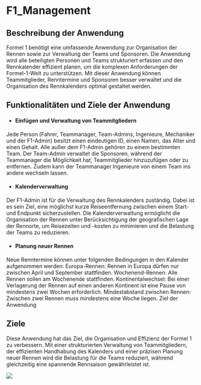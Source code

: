 # F1_Management

## Beschreibung der Anwendung

Formel 1 benötigt eine umfassende Anwendung zur Organisation der Rennen sowie zur Verwaltung der Teams und Sponsoren. Die Anwendung wird alle beteiligten Personen und Teams strukturiert erfassen und den Rennkalender effizient planen, um die komplexen Anforderungen der Formel-1-Welt zu unterstützen. Mit dieser Anwendung können Teammitglieder, Renntermine und Sponsoren besser verwaltet und die Organisation des Rennkalenders optimal gestaltet werden.

## Funktionalitäten und Ziele der Anwendung

- #### Einfügen und Verwaltung von Teammitgliedern
Jede Person (Fahrer, Teammanager, Team-Admins, Ingenieure, Mechaniker und der F1-Admin) besitzt einen eindeutigen ID, einen Namen, das Alter und einen Gehalt. Alle außer dem F1-Admin gehören zu einem bestimmten Team. Der Team-Admin verwaltet die Sponsoren, während der Teammanager die Möglichkeit hat, Teammitglieder hinzuzufügen oder zu entfernen. Zudem kann der Teammanager Ingenieure von einem Team ins andere wechseln lassen.

- #### Kalenderverwaltung
Der F1-Admin ist für die Verwaltung des Rennkalenders zuständig. Dabei ist es sein Ziel, eine möglichst kurze Reiseentfernung zwischen einem Start- und Endpunkt sicherzustellen. Die Kalenderverwaltung ermöglicht die Organisation der Rennen unter Berücksichtigung der geografischen Lage der Rennorte, um Reisezeiten und -kosten zu minimieren und die Belastung der Teams zu reduzieren.

- #### Planung neuer Rennen
Neue Renntermine können unter folgenden Bedingungen in den Kalender aufgenommen werden:
Europa-Rennen: Rennen in Europa dürfen nur zwischen April und September stattfinden.
Wochenend-Rennen: Alle Rennen sollen am Wochenende stattfinden.
Kontinentalwechsel: Bei einer Verlagerung der Rennen auf einen anderen Kontinent ist eine Pause von mindestens zwei Wochen erforderlich.
Mindestabstand zwischen Rennen: Zwischen zwei Rennen muss mindestens eine Woche liegen.
Ziel der Anwendung

## Ziele

Diese Anwendung hat das Ziel, die Organisation und Effizienz der Formel 1 zu verbessern. Mit einer strukturierten Verwaltung von Teammitgliedern, der effizienten Handhabung des Kalenders und einer präzisen Planung neuer Rennen wird die Belastung für die Teams reduziert, während gleichzeitig eine spannende Rennsaison gewährleistet ist.

[![](https://mermaid.ink/img/pako:eNqdVm1r2zAQ_itGn7o2LXlzXkQplGaDwjLKWhhs3gfVvjpithQkOW3q5b9PsuxEfkk2pi927k7P3T16dE6OQh4BwihMiJQLSmJB0oB5ej2AkJx5178vL72FoBsQbfsTkHRJGImPOW-jlLK26yOLKYOuTUsIV4TRsO35NHDAnMRegAYB8rgOsW_Gd4jSxvO927w9rjmTvExdgnrae0cSYBERHvYssrQhe7ubxwB9JSHYEPPWKuMzD4minLVCzvchC6LgUKmt5Hg39hBq_dQDKlZPhFT0ngg5lKKdJVkuJzaqeha6Kc8ptyazrq-t6ebmYLukEfYoU46FkRSw96gEZbFj1omakfC2BkGBhS2PJAkRW2vYVcUdSrOs5W7SLH0G0YRRum3s0LCrd-gILj-xy6wLEkVLMDnOyo4_OE4BKd_Acb98JWvrlWdhJgQwdW-jeh6D1_vajkaRlQDcCuUaQkoSte3geQtEyG9Ure5soqeimw5ejtJS6Sn_H9TTbDdp_tKtlecsikG1RGF1K3Gl4B8_qwxmHU6om8hyU_53qVK2AalS3eZtyjPmFtLANBPABUzK-YAbk6JwRnoyYGc-NLCqmeTiCY2v-zVpTLN7QaWFao1ZOt02r0lVg4sYci4iynQRGvcl4URLsHjUYpjS11J1UBMaPkRDdx0HXQybf7lU5akcv1XdAY2U5ch3El5wEWsRv9dJqrIa4xGZmPNpKr-pxFQTtGoaI7KtCwX1UAoiJTTS3-ICMkBqBSkECOtXfdS_AqTNAbPBJFP8cctChJXIoIcEz-IVwi8kkfpXtjb6Kb_me-uaMIRz9IbwdHQ1H89mo8lw1p_0p-NxD20R9odXA78_Gc6ns8F86o_nk10PvXOuEfpX_tQfaa8_G44GI380K-C-F05bAURUcbEs_02Yx-4PDTp40A?type=png)](https://mermaid.live/edit#pako:eNqdVm1r2zAQ_itGn7o2LXlzXkQplGaDwjLKWhhs3gfVvjpithQkOW3q5b9PsuxEfkk2pi927k7P3T16dE6OQh4BwihMiJQLSmJB0oB5ej2AkJx5178vL72FoBsQbfsTkHRJGImPOW-jlLK26yOLKYOuTUsIV4TRsO35NHDAnMRegAYB8rgOsW_Gd4jSxvO927w9rjmTvExdgnrae0cSYBERHvYssrQhe7ubxwB9JSHYEPPWKuMzD4minLVCzvchC6LgUKmt5Hg39hBq_dQDKlZPhFT0ngg5lKKdJVkuJzaqeha6Kc8ptyazrq-t6ebmYLukEfYoU46FkRSw96gEZbFj1omakfC2BkGBhS2PJAkRW2vYVcUdSrOs5W7SLH0G0YRRum3s0LCrd-gILj-xy6wLEkVLMDnOyo4_OE4BKd_Acb98JWvrlWdhJgQwdW-jeh6D1_vajkaRlQDcCuUaQkoSte3geQtEyG9Ure5soqeimw5ejtJS6Sn_H9TTbDdp_tKtlecsikG1RGF1K3Gl4B8_qwxmHU6om8hyU_53qVK2AalS3eZtyjPmFtLANBPABUzK-YAbk6JwRnoyYGc-NLCqmeTiCY2v-zVpTLN7QaWFao1ZOt02r0lVg4sYci4iynQRGvcl4URLsHjUYpjS11J1UBMaPkRDdx0HXQybf7lU5akcv1XdAY2U5ch3El5wEWsRv9dJqrIa4xGZmPNpKr-pxFQTtGoaI7KtCwX1UAoiJTTS3-ICMkBqBSkECOtXfdS_AqTNAbPBJFP8cctChJXIoIcEz-IVwi8kkfpXtjb6Kb_me-uaMIRz9IbwdHQ1H89mo8lw1p_0p-NxD20R9odXA78_Gc6ns8F86o_nk10PvXOuEfpX_tQfaa8_G44GI380K-C-F05bAURUcbEs_02Yx-4PDTp40A)
